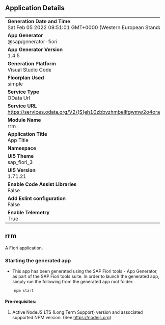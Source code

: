 ## Application Details
|               |
| ------------- |
|**Generation Date and Time**<br>Sat Feb 05 2022 09:51:01 GMT+0000 (Western European Standard Time)|
|**App Generator**<br>@sap/generator-fiori|
|**App Generator Version**<br>1.4.5|
|**Generation Platform**<br>Visual Studio Code|
|**Floorplan Used**<br>simple|
|**Service Type**<br>OData Url|
|**Service URL**<br>https://services.odata.org/V2/(S(eh10zbbvzhmbellfgwmw2o4oraulromano))/OData/OData.svc/
|**Module Name**<br>rrm|
|**Application Title**<br>App Title|
|**Namespace**<br>|
|**UI5 Theme**<br>sap_fiori_3|
|**UI5 Version**<br>1.71.21|
|**Enable Code Assist Libraries**<br>False|
|**Add Eslint configuration**<br>False|
|**Enable Telemetry**<br>True|

## rrm

A Fiori application.

### Starting the generated app

-   This app has been generated using the SAP Fiori tools - App Generator, as part of the SAP Fiori tools suite.  In order to launch the generated app, simply run the following from the generated app root folder:

```
    npm start
```

#### Pre-requisites:

1. Active NodeJS LTS (Long Term Support) version and associated supported NPM version.  (See https://nodejs.org)


